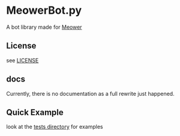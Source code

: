 # MeowerBot.py

A bot library made for [Meower](https://github.com/meower-media-co/)


## License

see [LICENSE](./LICENSE)


## docs

Currently, there is no documentation as a full rewrite just happened. 




## Quick Example

look at the [tests directory](./tests) for examples 